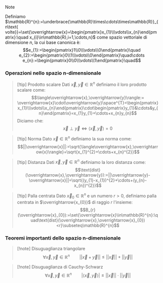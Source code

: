 >[!note]
>Definiamo $\mathbb{R}^{n}:=\underbrace{\mathbb{R}\times\cdots\times\mathbb{R}}_{n\text{ volte}}=\set{\overrightarrow{x}=\begin{pmatrix}x_{1}\\\vdots\\x_{n}\end{pmatrix}:\quad x_{i}\in\mathbb{R},i=1,\cdots,n}$ come spazio vettoriale di dimensione $n$, la cui base canonica è: $$e_{1}:=\begin{pmatrix}1\\0\\\vdots\\0\end{pmatrix}\quad e_{2}:=\begin{pmatrix}0\\1\\\vdots\\0\end{pmatrix}\quad\cdots e_{n}:=\begin{pmatrix}0\\0\\\vdots\\1\end{pmatrix}\quad$$

### Operazioni nello spazio n-dimensionale
>[!tip] Prodotto scalare
>Dati $\overrightarrow{x},\overrightarrow{y}\in\mathbb{R}^{n}$ definiamo il loro prodotto scalare come: $$\langle\overrightarrow{x},\overrightarrow{y}\rangle:= \overrightarrow{x}\cdot\overrightarrow{y}\space^{T}=\begin{pmatrix}x_{1}\\\vdots\\x_{n}\end{pmatrix}\cdot\begin{pmatrix}y_{1}&\cdots&y_{n}\end{pmatrix}=x_{1}y_{1}+\cdots+x_{n}y_{n}$$
>Diciamo che: $$\overrightarrow{x}\perp\overrightarrow{y}\iff \langle\overrightarrow{x},\overrightarrow{y}\rangle=0$$

>[!tip] Norma
>Dato $\overrightarrow{x}\in\mathbb{R}^{n}$ definiamo la sua norma come: $$||\overrightarrow{x}||:=\sqrt{\langle\overrightarrow{x},\overrightarrow{x}\rangle}=\sqrt{x_{1}^{2}+\cdots+x_{n}^{2}}$$

>[!tip] Distanza
>Dati $\overrightarrow{x},\overrightarrow{y}\in\mathbb{R}^{n}$ definiamo la loro distanza come: $$\text{dist}(\overrightarrow{x},\overrightarrow{y}):=||\overrightarrow{y}-\overrightarrow{x}||=\sqrt{(y_{1}-x_{1})^{2}+\cdots+(y_{n}-x_{n})^{2}}$$

>[!tip] Palla centrata
>Dato $\overrightarrow{x}_{0}\in\mathbb{R}^{n}$ e un numero $r>0$, definiamo palla centrata in $\overrightarrow{x_{0}}$ di raggio $r$ l'insieme: $$B_{r}(\overrightarrow{x}_{0}):=\set{\overrightarrow{x}\in\mathbb{R}^{n}:\quad\text{dist}(\overrightarrow{x},\overrightarrow{x}_{0})<r}\subseteq\mathbb{R}^{n}$$
### Teoremi importanti dello spazio n-dimensionale
>[!note] Disuguaglianza triangolare
>$$\forall\overrightarrow{x},\overrightarrow{y}\in\mathbb{R}^{n}\qquad ||\overrightarrow{x}+\overrightarrow{y}||\leq ||\overrightarrow{x}||+||\overrightarrow{y}||$$

>[!note] Disuguaglianza di Cauchy-Schwarz
>$$\forall\overrightarrow{x},\overrightarrow{y}\in\mathbb{R}^{n}\qquad |\langle\overrightarrow{x},\overrightarrow{y}\rangle|\leq ||\overrightarrow{x}||\cdot||\overrightarrow{y}||$$
